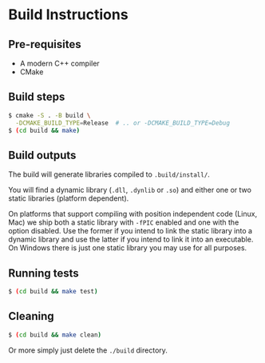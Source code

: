 # Build Instructions

## Pre-requisites

* A modern C++ compiler
* CMake

## Build steps

```bash
$ cmake -S . -B build \
  -DCMAKE_BUILD_TYPE=Release  # .. or -DCMAKE_BUILD_TYPE=Debug
$ (cd build && make)
```

## Build outputs

The build will generate libraries compiled to `.build/install/`.

You will find a dynamic library (`.dll`, `.dynlib` or `.so`) and either one or
two static libraries (platform dependent).

On platforms that support compiling with position independent code (Linux, Mac)
we ship both a static library with `-fPIC` enabled and one with the option
disabled. Use the former if you intend to link the static library into a dynamic
library and use the latter if you intend to link it into an executable.
On Windows there is just one static library you may use for all purposes.

## Running tests

```bash
$ (cd build && make test)
```

## Cleaning

```bash
$ (cd build && make clean)
```

Or more simply just delete the `./build` directory.
